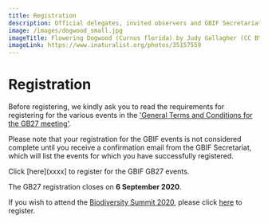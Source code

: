 ```yaml
---
title: Registration
description: Official delegates, invited observers and GBIF Secretariat staff must register in advance to attend GB27.
image: /images/dogwood_small.jpg
imageTitle: Flowering Dogwood (Curnus florida) by Judy Gallagher (CC BY 4.0)
imageLink: https://www.inaturalist.org/photos/35157559 
---
```

# Registration

Before registering, we kindly ask you to read the requirements for registering for the various events in the ['General Terms and Conditions for the GB27 meeting'](GB27_terms.pdf).

Please note that your registration for the GBIF events is not considered complete until you receive a confirmation email from the GBIF Secretariat, which will list the events for which you have successfully registered. 

Click [here](xxxx] to register for the GBIF GB27 events. 

The GB27 registration closes on **6 September 2020**.

If you wish to attend the [Biodiversity Summit 2020](https://www.idigbio.org/content/biodiversity-summit-2020), please click [here](https://www.eventbrite.com/e/biodiversity-summit-2020-tickets-85264844445) to register. 





